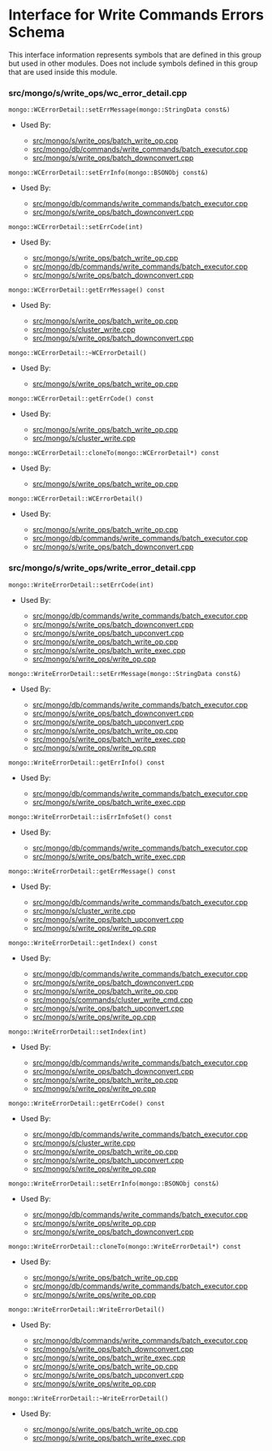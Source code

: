 
# Interface for Write Commands Errors Schema
This interface information represents symbols that are defined in this group but used in other modules.  Does not include symbols defined in this group that are used inside this module.

### src/mongo/s/write\_ops/wc\_error\_detail.cpp

<div></div>

    mongo::WCErrorDetail::setErrMessage(mongo::StringData const&)

- Used By:

    - [src/mongo/s/write\_ops/batch\_write\_op.cpp](../../../../network/write\_commands)
    - [src/mongo/db/commands/write\_commands/batch\_executor.cpp](../../../../network/write\_commands)
    - [src/mongo/s/write\_ops/batch\_downconvert.cpp](../../../../network/write\_commands)

<div></div>

    mongo::WCErrorDetail::setErrInfo(mongo::BSONObj const&)

- Used By:

    - [src/mongo/db/commands/write\_commands/batch\_executor.cpp](../../../../network/write\_commands)
    - [src/mongo/s/write\_ops/batch\_downconvert.cpp](../../../../network/write\_commands)

<div></div>

    mongo::WCErrorDetail::setErrCode(int)

- Used By:

    - [src/mongo/s/write\_ops/batch\_write\_op.cpp](../../../../network/write\_commands)
    - [src/mongo/db/commands/write\_commands/batch\_executor.cpp](../../../../network/write\_commands)
    - [src/mongo/s/write\_ops/batch\_downconvert.cpp](../../../../network/write\_commands)

<div></div>

    mongo::WCErrorDetail::getErrMessage() const

- Used By:

    - [src/mongo/s/write\_ops/batch\_write\_op.cpp](../../../../network/write\_commands)
    - [src/mongo/s/cluster\_write.cpp](../../../../sharding/routing)
    - [src/mongo/s/write\_ops/batch\_downconvert.cpp](../../../../network/write\_commands)

<div></div>

    mongo::WCErrorDetail::~WCErrorDetail()

- Used By:

    - [src/mongo/s/write\_ops/batch\_write\_op.cpp](../../../../network/write\_commands)

<div></div>

    mongo::WCErrorDetail::getErrCode() const

- Used By:

    - [src/mongo/s/write\_ops/batch\_write\_op.cpp](../../../../network/write\_commands)
    - [src/mongo/s/cluster\_write.cpp](../../../../sharding/routing)

<div></div>

    mongo::WCErrorDetail::cloneTo(mongo::WCErrorDetail*) const

- Used By:

    - [src/mongo/s/write\_ops/batch\_write\_op.cpp](../../../../network/write\_commands)

<div></div>

    mongo::WCErrorDetail::WCErrorDetail()

- Used By:

    - [src/mongo/s/write\_ops/batch\_write\_op.cpp](../../../../network/write\_commands)
    - [src/mongo/db/commands/write\_commands/batch\_executor.cpp](../../../../network/write\_commands)
    - [src/mongo/s/write\_ops/batch\_downconvert.cpp](../../../../network/write\_commands)

### src/mongo/s/write\_ops/write\_error\_detail.cpp

<div></div>

    mongo::WriteErrorDetail::setErrCode(int)

- Used By:

    - [src/mongo/db/commands/write\_commands/batch\_executor.cpp](../../../../network/write\_commands)
    - [src/mongo/s/write\_ops/batch\_downconvert.cpp](../../../../network/write\_commands)
    - [src/mongo/s/write\_ops/batch\_upconvert.cpp](../../../../network/write\_commands)
    - [src/mongo/s/write\_ops/batch\_write\_op.cpp](../../../../network/write\_commands)
    - [src/mongo/s/write\_ops/batch\_write\_exec.cpp](../../../../network/write\_commands)
    - [src/mongo/s/write\_ops/write\_op.cpp](../../../../network/write\_commands)

<div></div>

    mongo::WriteErrorDetail::setErrMessage(mongo::StringData const&)

- Used By:

    - [src/mongo/db/commands/write\_commands/batch\_executor.cpp](../../../../network/write\_commands)
    - [src/mongo/s/write\_ops/batch\_downconvert.cpp](../../../../network/write\_commands)
    - [src/mongo/s/write\_ops/batch\_upconvert.cpp](../../../../network/write\_commands)
    - [src/mongo/s/write\_ops/batch\_write\_op.cpp](../../../../network/write\_commands)
    - [src/mongo/s/write\_ops/batch\_write\_exec.cpp](../../../../network/write\_commands)
    - [src/mongo/s/write\_ops/write\_op.cpp](../../../../network/write\_commands)

<div></div>

    mongo::WriteErrorDetail::getErrInfo() const

- Used By:

    - [src/mongo/db/commands/write\_commands/batch\_executor.cpp](../../../../network/write\_commands)
    - [src/mongo/s/write\_ops/batch\_write\_exec.cpp](../../../../network/write\_commands)

<div></div>

    mongo::WriteErrorDetail::isErrInfoSet() const

- Used By:

    - [src/mongo/db/commands/write\_commands/batch\_executor.cpp](../../../../network/write\_commands)
    - [src/mongo/s/write\_ops/batch\_write\_exec.cpp](../../../../network/write\_commands)

<div></div>

    mongo::WriteErrorDetail::getErrMessage() const

- Used By:

    - [src/mongo/db/commands/write\_commands/batch\_executor.cpp](../../../../network/write\_commands)
    - [src/mongo/s/cluster\_write.cpp](../../../../sharding/routing)
    - [src/mongo/s/write\_ops/batch\_upconvert.cpp](../../../../network/write\_commands)
    - [src/mongo/s/write\_ops/write\_op.cpp](../../../../network/write\_commands)

<div></div>

    mongo::WriteErrorDetail::getIndex() const

- Used By:

    - [src/mongo/db/commands/write\_commands/batch\_executor.cpp](../../../../network/write\_commands)
    - [src/mongo/s/write\_ops/batch\_downconvert.cpp](../../../../network/write\_commands)
    - [src/mongo/s/write\_ops/batch\_write\_op.cpp](../../../../network/write\_commands)
    - [src/mongo/s/commands/cluster\_write\_cmd.cpp](../../../../network/write\_commands)
    - [src/mongo/s/write\_ops/batch\_upconvert.cpp](../../../../network/write\_commands)
    - [src/mongo/s/write\_ops/write\_op.cpp](../../../../network/write\_commands)

<div></div>

    mongo::WriteErrorDetail::setIndex(int)

- Used By:

    - [src/mongo/db/commands/write\_commands/batch\_executor.cpp](../../../../network/write\_commands)
    - [src/mongo/s/write\_ops/batch\_downconvert.cpp](../../../../network/write\_commands)
    - [src/mongo/s/write\_ops/batch\_write\_op.cpp](../../../../network/write\_commands)
    - [src/mongo/s/write\_ops/write\_op.cpp](../../../../network/write\_commands)

<div></div>

    mongo::WriteErrorDetail::getErrCode() const

- Used By:

    - [src/mongo/db/commands/write\_commands/batch\_executor.cpp](../../../../network/write\_commands)
    - [src/mongo/s/cluster\_write.cpp](../../../../sharding/routing)
    - [src/mongo/s/write\_ops/batch\_write\_op.cpp](../../../../network/write\_commands)
    - [src/mongo/s/write\_ops/batch\_upconvert.cpp](../../../../network/write\_commands)
    - [src/mongo/s/write\_ops/write\_op.cpp](../../../../network/write\_commands)

<div></div>

    mongo::WriteErrorDetail::setErrInfo(mongo::BSONObj const&)

- Used By:

    - [src/mongo/db/commands/write\_commands/batch\_executor.cpp](../../../../network/write\_commands)
    - [src/mongo/s/write\_ops/write\_op.cpp](../../../../network/write\_commands)
    - [src/mongo/s/write\_ops/batch\_downconvert.cpp](../../../../network/write\_commands)

<div></div>

    mongo::WriteErrorDetail::cloneTo(mongo::WriteErrorDetail*) const

- Used By:

    - [src/mongo/s/write\_ops/batch\_write\_op.cpp](../../../../network/write\_commands)
    - [src/mongo/db/commands/write\_commands/batch\_executor.cpp](../../../../network/write\_commands)
    - [src/mongo/s/write\_ops/write\_op.cpp](../../../../network/write\_commands)

<div></div>

    mongo::WriteErrorDetail::WriteErrorDetail()

- Used By:

    - [src/mongo/db/commands/write\_commands/batch\_executor.cpp](../../../../network/write\_commands)
    - [src/mongo/s/write\_ops/batch\_downconvert.cpp](../../../../network/write\_commands)
    - [src/mongo/s/write\_ops/batch\_write\_exec.cpp](../../../../network/write\_commands)
    - [src/mongo/s/write\_ops/batch\_write\_op.cpp](../../../../network/write\_commands)
    - [src/mongo/s/write\_ops/batch\_upconvert.cpp](../../../../network/write\_commands)
    - [src/mongo/s/write\_ops/write\_op.cpp](../../../../network/write\_commands)

<div></div>

    mongo::WriteErrorDetail::~WriteErrorDetail()

- Used By:

    - [src/mongo/s/write\_ops/batch\_write\_op.cpp](../../../../network/write\_commands)
    - [src/mongo/s/write\_ops/batch\_write\_exec.cpp](../../../../network/write\_commands)
